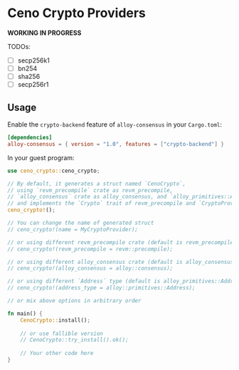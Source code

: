 # Ceno Crypto Providers

**WORKING IN PROGRESS**

TODOs:
- [ ] secp256k1
- [ ] bn254
- [ ] sha256
- [ ] secp256r1

## Usage

Enable the `crypto-backend` feature of `alloy-consensus` in your `Cargo.toml`:

```toml
[dependencies]
alloy-consensus = { version = "1.0", features = ["crypto-backend"] }
```

In your guest program:

```rust
use ceno_crypto::ceno_crypto;

// By default, it generates a struct named `CenoCrypto`,
// using `revm_precompile` crate as revm_precompile,
// `alloy_consensus` crate as alloy_consensus, and `alloy_primitives::Address` as Address type,
// and implements the `Crypto` trait of revm_precompile and `CryptoProvider` of alloy_consensus.
ceno_crypto!();

// You can change the name of generated struct
// ceno_crypto!(name = MyCryptoProvider);

// or using different revm_precompile crate (default is revm_precompile)
// ceno_crypto!(revm_precompile = revm::precompile);

// or using different alloy_consensus crate (default is alloy_consensus)
// ceno_crypto!(alloy_consensus = alloy::consensus);

// or using different `Address` type (default is alloy_primitives::Address)
// ceno_crypto!(address_type = alloy::primitives::Address);

// or mix above options in arbitrary order

fn main() {
    CenoCrypto::install();
    
    // or use fallible version
    // CenoCrypto::try_install().ok();
    
    // Your other code here
}
```
